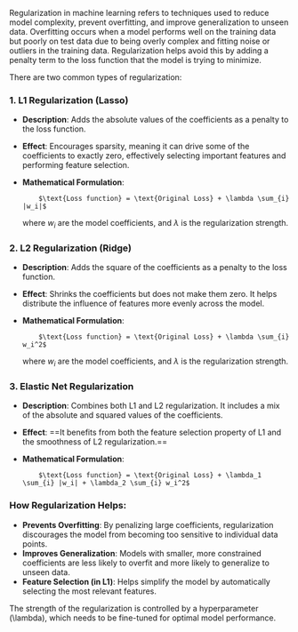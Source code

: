 
Regularization in machine learning refers to techniques used to reduce model complexity, prevent overfitting, and improve generalization to unseen data. Overfitting occurs when a model performs well on the training data but poorly on test data due to being overly complex and fitting noise or outliers in the training data. Regularization helps avoid this by adding a penalty term to the loss function that the model is trying to minimize.

There are two common types of regularization:

### 1. **L1 Regularization (Lasso)**
   - **Description**: Adds the absolute values of the coefficients as a penalty to the loss function.
   - **Effect**: Encourages sparsity, meaning it can drive some of the coefficients to exactly zero, effectively selecting important features and performing feature selection.
   - **Mathematical Formulation**:
     
		     $\text{Loss function} = \text{Original Loss} + \lambda \sum_{i} |w_i|$
     
     where $w_i$ are the model coefficients, and $\lambda$ is the regularization strength.

### 2. **L2 Regularization (Ridge)**
   - **Description**: Adds the square of the coefficients as a penalty to the loss function.
   - **Effect**: Shrinks the coefficients but does not make them zero. It helps distribute the influence of features more evenly across the model.
   - **Mathematical Formulation**:
     
		     $\text{Loss function} = \text{Original Loss} + \lambda \sum_{i} w_i^2$
     
     where $w_i$ are the model coefficients, and $\lambda$ is the regularization strength.

### 3. **Elastic Net Regularization**
   - **Description**: Combines both L1 and L2 regularization. It includes a mix of the absolute and squared values of the coefficients.
   - **Effect**: ==It benefits from both the feature selection property of L1 and the smoothness of L2 regularization.==
   - **Mathematical Formulation**:
     
		     $\text{Loss function} = \text{Original Loss} + \lambda_1 \sum_{i} |w_i| + \lambda_2 \sum_{i} w_i^2$
     

### How Regularization Helps:
- **Prevents Overfitting**: By penalizing large coefficients, regularization discourages the model from becoming too sensitive to individual data points.
- **Improves Generalization**: Models with smaller, more constrained coefficients are less likely to overfit and more likely to generalize to unseen data.
- **Feature Selection (in L1)**: Helps simplify the model by automatically selecting the most relevant features.

The strength of the regularization is controlled by a hyperparameter \(\lambda\), which needs to be fine-tuned for optimal model performance.